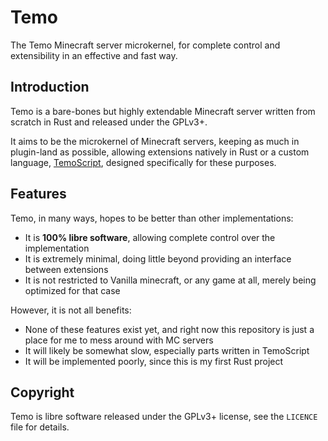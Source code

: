 # Temo
The Temo Minecraft server microkernel, for complete control and extensibility in an effective and fast way.

## Introduction
Temo is a bare-bones but highly extendable Minecraft server written from scratch in Rust and released under the GPLv3+.

It aims to be the microkernel of Minecraft servers, keeping as much in plugin-land as possible, allowing extensions natively in Rust or a custom language, [TemoScript](https://github.com/TemoMC/TemoScript), designed specifically for these purposes.

## Features
Temo, in many ways, hopes to be better than other implementations:
* It is **100% libre software**, allowing complete control over the implementation
* It is extremely minimal, doing little beyond providing an interface between extensions
* It is not restricted to Vanilla minecraft, or any game at all, merely being optimized for that case

However, it is not all benefits:
* None of these features exist yet, and right now this repository is just a place for me to mess around with MC servers
* It will likely be somewhat slow, especially parts written in TemoScript
* It will be implemented poorly, since this is my first Rust project

## Copyright
Temo is libre software released under the GPLv3+ license, see the `LICENCE` file for details.
